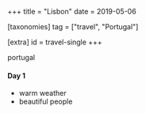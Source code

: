 +++
title = "Lisbon"
date = 2019-05-06

[taxonomies]
tag = ["travel", "Portugal"]

[extra]
id = travel-single
+++

portugal
<!-- more -->

#### Day 1
- warm weather
- beautiful people

